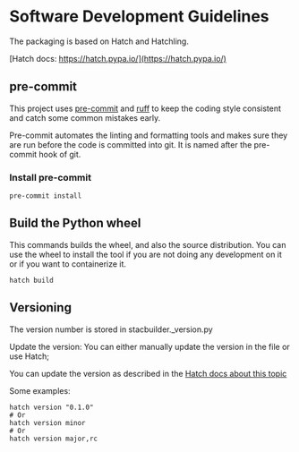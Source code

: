 # Software Development Guidelines

The packaging is based on Hatch and Hatchling.

[Hatch docs: https://hatch.pypa.io/](https://hatch.pypa.io/)

## pre-commit

This project uses [pre-commit](https://pre-commit.com/) and [ruff](https://docs.astral.sh/ruff/) to keep the coding style consistent and catch some common mistakes early.

Pre-commit automates the linting and formatting tools and makes sure they are run before the code is committed into git. It is named after the pre-commit hook of git.

### Install pre-commit

```shell
pre-commit install
```

## Build the Python wheel

This commands builds the wheel, and also the source distribution.
You can use the wheel to install the tool if you are not doing any development on it or if you want to containerize it.

```shell
hatch build
```

## Versioning

The version number is stored in stacbuilder._version.py

Update the version:
You can either manually update the version in the file or use Hatch;

You can update the version as described in the [Hatch docs about this topic](https://hatch.pypa.io/latest/version/#updating)

Some examples:

```shell
hatch version "0.1.0"
# Or
hatch version minor
# Or
hatch version major,rc
```
